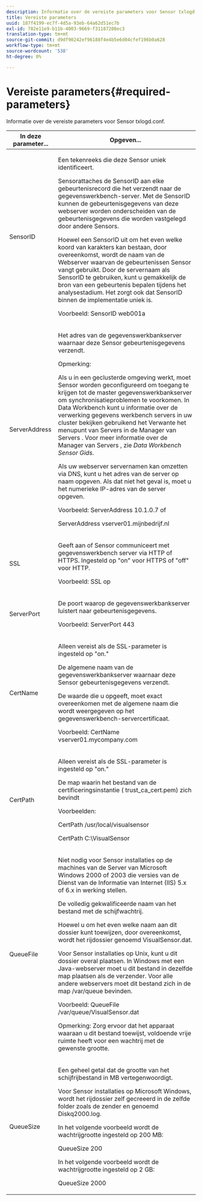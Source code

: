 ```yaml
---
description: Informatie over de vereiste parameters voor Sensor txlogd.conf.
title: Vereiste parameters
uuid: 187f4199-ec7f-4d5a-93eb-64a62d51ec7b
exl-id: 782e11e9-b11b-4003-9669-f31187208ec3
translation-type: tm+mt
source-git-commit: d9df90242ef96188f4e4b5e6d04cfef196b0a628
workflow-type: tm+mt
source-wordcount: '538'
ht-degree: 0%

---
```


# Vereiste parameters{#required-parameters}

Informatie over de vereiste parameters voor Sensor txlogd.conf.

<table id="table_69CFE10A3707403F9793137B128E706A"> 
 <thead> 
  <tr> 
   <th colname="col1" class="entry"> In deze parameter... </th> 
   <th colname="col2" class="entry"> Opgeven... </th> 
  </tr> 
 </thead>
 <tbody> 
  <tr> 
   <td colname="col1"> SensorID </td> 
   <td colname="col2"> <p>Een tekenreeks die deze <span class="wintitle"> Sensor</span> uniek identificeert. </p> <p> <span class="wintitle"> </span> Sensorattaches de SensorID aan elke gebeurtenisrecord die het verzendt naar de  <span class="keyword"> gegevenswerkbench-server</span>. Met de SensorID kunnen de gebeurtenisgegevens van deze webserver worden onderscheiden van de gebeurtenisgegevens die worden vastgelegd door andere <span class="wintitle"> Sensors</span>. </p> <p>Hoewel een SensorID uit om het even welke koord van karakters kan bestaan, door overeenkomst, wordt de naam van de Webserver waarvan de gebeurtenissen <span class="wintitle"> Sensor</span> vangt gebruikt. Door de servernaam als SensorID te gebruiken, kunt u gemakkelijk de bron van een gebeurtenis bepalen tijdens het analysestadium. Het zorgt ook dat SensorID binnen de implementatie uniek is. </p> <p>Voorbeeld: <span class="filepath"> SensorID web001a</span> </p> </td> 
  </tr> 
  <tr> 
   <td colname="col1"> ServerAddress </td> 
   <td colname="col2"> <p>Het adres van de <span class="keyword"> gegevenswerkbankserver</span> waarnaar deze <span class="wintitle"> Sensor</span> gebeurtenisgegevens verzendt. </p> <p>Opmerking:  <p>Als u in een geclusterde omgeving werkt, moet <span class="wintitle"> Sensor</span> worden geconfigureerd om toegang te krijgen tot de master <span class="keyword"> gegevenswerkbankserver</span> om synchronisatieproblemen te voorkomen. In Data Workbench kunt u informatie over de verwerking <span class="keyword"> gegevens werkbench servers</span> in uw cluster bekijken gebruikend het Verwante het menupunt van Servers in <span class="wintitle"> de Manager van Servers </span>. Voor meer informatie over <span class="wintitle"> de Manager van Servers </span>, zie <i><span class="keyword"> Data Workbench</span><span class="wintitle"> Sensor</span> Gids</i>. </p> <p>Als uw webserver servernamen kan omzetten via DNS, kunt u het adres van de server op naam opgeven. Als dat niet het geval is, moet u het numerieke IP-adres van de server opgeven. </p> <p>Voorbeeld: <span class="filepath"> ServerAddress 10.1.0.7</span> of </p> <p> <span class="filepath"> ServerAddress vserver01.mijnbedrijf.nl</span> </p> </p> </td> 
  </tr> 
  <tr> 
   <td colname="col1"> SSL </td> 
   <td colname="col2"> <p>Geeft aan of <span class="wintitle"> Sensor</span> communiceert met <span class="keyword"> gegevenswerkbench server</span> via HTTP of HTTPS. Ingesteld op "on" voor HTTPS of "off" voor HTTP. </p> <p>Voorbeeld: <span class="filepath"> SSL op</span> </p> </td> 
  </tr> 
  <tr> 
   <td colname="col1"> ServerPort </td> 
   <td colname="col2"> <p>De poort waarop de <span class="keyword"> gegevenswerkbankserver</span> luistert naar gebeurtenisgegevens. </p> <p>Voorbeeld: <span class="filepath"> ServerPort 443</span> </p> </td> 
  </tr> 
  <tr> 
   <td colname="col1"> CertName </td> 
   <td colname="col2"> <p>Alleen vereist als de SSL-parameter is ingesteld op "on." </p> <p>De algemene naam van de <span class="keyword"> gegevenswerkbankserver</span> waarnaar deze <span class="wintitle"> Sensor</span> gebeurtenisgegevens verzendt. </p> <p>De waarde die u opgeeft, moet exact overeenkomen met de algemene naam die wordt weergegeven op het <span class="keyword"> gegevenswerkbench-servercertificaat</span>. </p> <p>Voorbeeld: <span class="filepath"> CertName vserver01.mycompany.com</span> </p> </td> 
  </tr> 
  <tr> 
   <td colname="col1"> CertPath </td> 
   <td colname="col2"> <p>Alleen vereist als de SSL-parameter is ingesteld op "on." </p> <p>De map waarin het bestand van de certificeringsinstantie (<span class="filepath"> trust_ca_cert.pem</span>) zich bevindt </p> <p>Voorbeelden: </p> <p> <span class="filepath"> CertPath /usr/local/visualsensor</span> </p> <p> <span class="filepath"> CertPath C:\VisualSensor</span> </p> </td> 
  </tr> 
  <tr> 
   <td colname="col1"> QueueFile </td> 
   <td colname="col2"> <p>Niet nodig voor <span class="wintitle"> Sensor</span> installaties op de machines van de Server van Microsoft Windows 2000 of 2003 die versies van de Dienst van de Informatie van Internet (IIS) 5.x of 6.x in werking stellen. </p> <p>De volledig gekwalificeerde naam van het bestand met de schijfwachtrij. </p> <p>Hoewel u om het even welke naam aan dit dossier kunt toewijzen, door overeenkomst, wordt het rijdossier genoemd <span class="filepath"> VisualSensor.dat</span>. </p> <p>Voor <span class="wintitle"> Sensor</span> installaties op Unix, kunt u dit dossier overal plaatsen. In Windows met een Java-webserver moet u dit bestand in dezelfde map plaatsen als de verzender. Voor alle andere webservers moet dit bestand zich in de map /var/queue bevinden. </p> <p>Voorbeeld: <span class="filepath"> QueueFile /var/queue/VisualSensor.dat</span> </p> <p> <p>Opmerking:  Zorg ervoor dat het apparaat waaraan u dit bestand toewijst, voldoende vrije ruimte heeft voor een wachtrij met de gewenste grootte. </p> </p> </td> 
  </tr> 
  <tr> 
   <td colname="col1"> QueueSize </td> 
   <td colname="col2"> <p>Een geheel getal dat de grootte van het schijfrijbestand in MB vertegenwoordigt. </p> <p>Voor <span class="wintitle"> Sensor</span> installaties op Microsoft Windows, wordt het rijdossier zelf gecreeerd in de zelfde folder zoals de zender en genoemd <span class="filepath"> Diskq2000.log</span>. </p> <p>In het volgende voorbeeld wordt de wachtrijgrootte ingesteld op 200 MB: </p> <p>QueueSize 200 </p> <p>In het volgende voorbeeld wordt de wachtrijgrootte ingesteld op 2 GB: </p> <p>QueueSize 2000 </p> </td> 
  </tr> 
 </tbody> 
</table>
